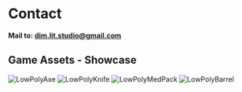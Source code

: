 # Contact
**Mail to: [dim.lit.studio@gmail.com](mailto:dim.lit.studio@gmail.com)**

## Game Assets - Showcase
![LowPolyAxe](https://user-images.githubusercontent.com/80362509/111699037-e155af80-8837-11eb-8805-06cea630ebe9.png)
![LowPolyKnife](https://user-images.githubusercontent.com/80362509/110842935-05e5e080-82a8-11eb-809d-df7edde18c06.png)
![LowPolyMedPack](https://user-images.githubusercontent.com/80362509/110868528-09d62a80-82c9-11eb-94dc-a55d0d8cf684.png)
![LowPolyBarrel](https://user-images.githubusercontent.com/80362509/110995386-95f45a80-837a-11eb-96ca-08346339c478.png)


